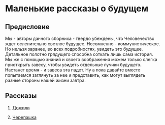 Маленькие рассказы о будущем
============================

## Предисловие

Мы - авторы данного сборника - твердо убеждены, что Человечество ждет ослепительно светлое будущее. Несомненно - коммунистическое. Но нельзя заранее, во всех подробностях, увидеть это будущее. Детальное полотно грядущего способна соткать лишь сама история. Мы же с помощью знаний и своего воображения можем только слегка приоткрыть завесу, чтобы увидеть отдельные лучики будущего. Настанет время - и завеса эта падет. Ну а пока давайте вместе попытаемся заглянуть за нее и представить, как могут выглядеть разные стороны нашей жизни завтра.

## Рассказы

1. [Дожили](Дожили.md)

2. [Черепашка](Черепашка.md)
